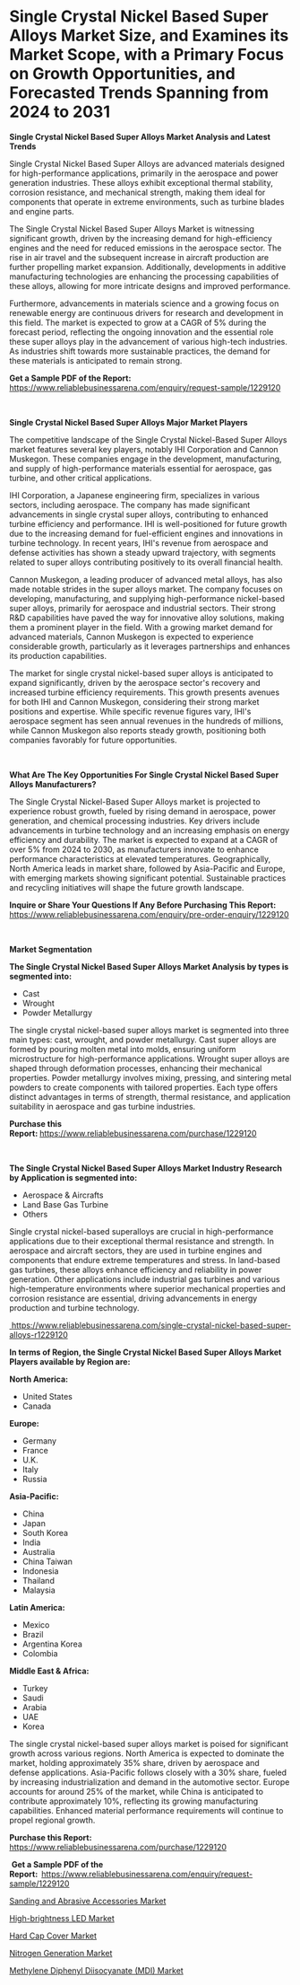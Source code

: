 <p><h1>Single Crystal Nickel Based Super Alloys Market Size, and Examines its Market Scope, with a Primary Focus on Growth Opportunities, and Forecasted Trends Spanning from 2024 to 2031</h1></p><p><strong>Single Crystal Nickel Based Super Alloys Market Analysis and Latest Trends</strong></p>
<p><p>Single Crystal Nickel Based Super Alloys are advanced materials designed for high-performance applications, primarily in the aerospace and power generation industries. These alloys exhibit exceptional thermal stability, corrosion resistance, and mechanical strength, making them ideal for components that operate in extreme environments, such as turbine blades and engine parts.</p><p>The Single Crystal Nickel Based Super Alloys Market is witnessing significant growth, driven by the increasing demand for high-efficiency engines and the need for reduced emissions in the aerospace sector. The rise in air travel and the subsequent increase in aircraft production are further propelling market expansion. Additionally, developments in additive manufacturing technologies are enhancing the processing capabilities of these alloys, allowing for more intricate designs and improved performance.</p><p>Furthermore, advancements in materials science and a growing focus on renewable energy are continuous drivers for research and development in this field. The market is expected to grow at a CAGR of 5% during the forecast period, reflecting the ongoing innovation and the essential role these super alloys play in the advancement of various high-tech industries. As industries shift towards more sustainable practices, the demand for these materials is anticipated to remain strong.</p></p>
<p><strong>Get a Sample PDF of the Report:&nbsp;</strong> <a href="https://www.reliablebusinessarena.com/enquiry/request-sample/1229120?utm_campaign=1292&utm_medium=2&utm_source=Github&utm_content=ia&utm_term=15102024&utm_id=single-crystal-nickel-based-super-alloys">https://www.reliablebusinessarena.com/enquiry/request-sample/1229120</a></p>
<p>&nbsp;</p>
<p><strong>Single Crystal Nickel Based Super Alloys Major Market Players</strong></p>
<p><p>The competitive landscape of the Single Crystal Nickel-Based Super Alloys market features several key players, notably IHI Corporation and Cannon Muskegon. These companies engage in the development, manufacturing, and supply of high-performance materials essential for aerospace, gas turbine, and other critical applications.</p><p>IHI Corporation, a Japanese engineering firm, specializes in various sectors, including aerospace. The company has made significant advancements in single crystal super alloys, contributing to enhanced turbine efficiency and performance. IHI is well-positioned for future growth due to the increasing demand for fuel-efficient engines and innovations in turbine technology. In recent years, IHI's revenue from aerospace and defense activities has shown a steady upward trajectory, with segments related to super alloys contributing positively to its overall financial health.</p><p>Cannon Muskegon, a leading producer of advanced metal alloys, has also made notable strides in the super alloys market. The company focuses on developing, manufacturing, and supplying high-performance nickel-based super alloys, primarily for aerospace and industrial sectors. Their strong R&D capabilities have paved the way for innovative alloy solutions, making them a prominent player in the field. With a growing market demand for advanced materials, Cannon Muskegon is expected to experience considerable growth, particularly as it leverages partnerships and enhances its production capabilities.</p><p>The market for single crystal nickel-based super alloys is anticipated to expand significantly, driven by the aerospace sector's recovery and increased turbine efficiency requirements. This growth presents avenues for both IHI and Cannon Muskegon, considering their strong market positions and expertise. While specific revenue figures vary, IHI's aerospace segment has seen annual revenues in the hundreds of millions, while Cannon Muskegon also reports steady growth, positioning both companies favorably for future opportunities.</p></p>
<p>&nbsp;</p>
<p><strong>What Are The Key Opportunities For Single Crystal Nickel Based Super Alloys Manufacturers?</strong></p>
<p><p>The Single Crystal Nickel-Based Super Alloys market is projected to experience robust growth, fueled by rising demand in aerospace, power generation, and chemical processing industries. Key drivers include advancements in turbine technology and an increasing emphasis on energy efficiency and durability. The market is expected to expand at a CAGR of over 5% from 2024 to 2030, as manufacturers innovate to enhance performance characteristics at elevated temperatures. Geographically, North America leads in market share, followed by Asia-Pacific and Europe, with emerging markets showing significant potential. Sustainable practices and recycling initiatives will shape the future growth landscape.</p></p>
<p><strong>Inquire or Share Your Questions If Any Before Purchasing This Report:</strong> <a href="https://www.reliablebusinessarena.com/enquiry/pre-order-enquiry/1229120?utm_campaign=1292&utm_medium=2&utm_source=Github&utm_content=ia&utm_term=15102024&utm_id=single-crystal-nickel-based-super-alloys">https://www.reliablebusinessarena.com/enquiry/pre-order-enquiry/1229120</a></p>
<p>&nbsp;</p>
<p><strong>Market Segmentation</strong></p>
<p><strong>The Single Crystal Nickel Based Super Alloys Market Analysis by types is segmented into:</strong></p>
<p><ul><li>Cast</li><li>Wrought</li><li>Powder Metallurgy</li></ul></p>
<p><p>The single crystal nickel-based super alloys market is segmented into three main types: cast, wrought, and powder metallurgy. Cast super alloys are formed by pouring molten metal into molds, ensuring uniform microstructure for high-performance applications. Wrought super alloys are shaped through deformation processes, enhancing their mechanical properties. Powder metallurgy involves mixing, pressing, and sintering metal powders to create components with tailored properties. Each type offers distinct advantages in terms of strength, thermal resistance, and application suitability in aerospace and gas turbine industries.</p></p>
<p><strong>Purchase this Report:&nbsp;</strong><a href="https://www.reliablebusinessarena.com/purchase/1229120?utm_campaign=1292&utm_medium=2&utm_source=Github&utm_content=ia&utm_term=15102024&utm_id=single-crystal-nickel-based-super-alloys">https://www.reliablebusinessarena.com/purchase/1229120</a></p>
<p>&nbsp;</p>
<p><strong>The Single Crystal Nickel Based Super Alloys Market Industry Research by Application is segmented into:</strong></p>
<p><ul><li>Aerospace & Aircrafts</li><li>Land Base Gas Turbine</li><li>Others</li></ul></p>
<p><p>Single crystal nickel-based superalloys are crucial in high-performance applications due to their exceptional thermal resistance and strength. In aerospace and aircraft sectors, they are used in turbine engines and components that endure extreme temperatures and stress. In land-based gas turbines, these alloys enhance efficiency and reliability in power generation. Other applications include industrial gas turbines and various high-temperature environments where superior mechanical properties and corrosion resistance are essential, driving advancements in energy production and turbine technology.</p></p>
<p><a href="https://www.reliablebusinessarena.com/single-crystal-nickel-based-super-alloys-r1229120?utm_campaign=1292&utm_medium=2&utm_source=Github&utm_content=ia&utm_term=15102024&utm_id=single-crystal-nickel-based-super-alloys">&nbsp;https://www.reliablebusinessarena.com/single-crystal-nickel-based-super-alloys-r1229120</a></p>
<p><strong>In terms of Region, the Single Crystal Nickel Based Super Alloys Market Players available by Region are:</strong></p>
<p>
    <p> <strong> North America: </strong>
        <ul>
            <li>United States</li>
            <li>Canada</li>
        </ul>
        </p> 
    <p> <strong> Europe: </strong>
        <ul>
            <li>Germany</li>
            <li>France</li>
            <li>U.K.</li>
            <li>Italy</li>
            <li>Russia</li>
        </ul>
        </p> 
    <p> <strong> Asia-Pacific: </strong>
        <ul>
            <li>China</li>
            <li>Japan</li>
            <li>South Korea</li>
            <li>India</li>
            <li>Australia</li>
            <li>China Taiwan</li>
            <li>Indonesia</li>
            <li>Thailand</li>
            <li>Malaysia</li>
        </ul>
        </p> 
    <p> <strong> Latin America: </strong>
        <ul>
            <li>Mexico</li>
            <li>Brazil</li>
            <li>Argentina Korea</li>
            <li>Colombia</li>
        </ul>
        </p> 
    <p> <strong> Middle East & Africa: </strong>
        <ul>
            <li>Turkey</li>
            <li>Saudi</li>
            <li>Arabia</li>
            <li>UAE</li>
            <li>Korea</li>
        </ul>
    </p>
    </p>
<p><p>The single crystal nickel-based super alloys market is poised for significant growth across various regions. North America is expected to dominate the market, holding approximately 35% share, driven by aerospace and defense applications. Asia-Pacific follows closely with a 30% share, fueled by increasing industrialization and demand in the automotive sector. Europe accounts for around 25% of the market, while China is anticipated to contribute approximately 10%, reflecting its growing manufacturing capabilities. Enhanced material performance requirements will continue to propel regional growth.</p></p>
<p><strong>Purchase this Report: </strong><a href="https://www.reliablebusinessarena.com/purchase/1229120?utm_campaign=1292&utm_medium=2&utm_source=Github&utm_content=ia&utm_term=15102024&utm_id=single-crystal-nickel-based-super-alloys">https://www.reliablebusinessarena.com/purchase/1229120</a></p>
<p>&nbsp;<strong>Get a Sample PDF of the Report:&nbsp;&nbsp;</strong><a href="https://www.reliablebusinessarena.com/enquiry/request-sample/1229120?utm_campaign=1292&utm_medium=2&utm_source=Github&utm_content=ia&utm_term=15102024&utm_id=single-crystal-nickel-based-super-alloys">https://www.reliablebusinessarena.com/enquiry/request-sample/1229120</a></p>
<p><strong></strong></p>
<p><p><a href="https://github.com/windyq60pag/Market-Research-Report-List-1/blob/main/sanding-and-abrasive-accessories-market.md?utm_campaign=1292&utm_medium=2&utm_source=Github&utm_content=ia&utm_term=15102024&utm_id=single-crystal-nickel-based-super-alloys">Sanding and Abrasive Accessories Market</a></p><p><a href="https://www.linkedin.com/pulse/sustainability-trends-high-brightness-led-industry-market-fr0lf?trk=public_post_embed_feed-article-content&utm_campaign=1292&utm_medium=2&utm_source=Github&utm_content=ia&utm_term=15102024&utm_id=single-crystal-nickel-based-super-alloys">High-brightness LED Market</a></p><p><a href="https://github.com/kandidbn/Market-Research-Report-List-1/blob/main/hard-cap-cover-market.md?utm_campaign=1292&utm_medium=2&utm_source=Github&utm_content=ia&utm_term=15102024&utm_id=single-crystal-nickel-based-super-alloys">Hard Cap Cover Market</a></p><p><a href="https://www.linkedin.com/pulse/nitrogen-generation-market-matrix-applications-types-cagr-cbotf?trk=public_post_embed_feed-article-content&utm_campaign=1292&utm_medium=2&utm_source=Github&utm_content=ia&utm_term=15102024&utm_id=single-crystal-nickel-based-super-alloys">Nitrogen Generation Market</a></p><p><a href="https://www.linkedin.com/pulse/methylene-diphenyl-diisocyanate-mdi-market-trends-strategic-ortjf?trk=public_post_embed_feed-article-content&utm_campaign=1292&utm_medium=2&utm_source=Github&utm_content=ia&utm_term=15102024&utm_id=single-crystal-nickel-based-super-alloys">Methylene Diphenyl Diisocyanate (MDI) Market</a></p></p>